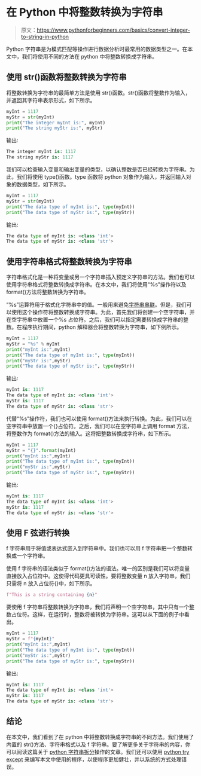 # 在 Python 中将整数转换为字符串

> 原文：<https://www.pythonforbeginners.com/basics/convert-integer-to-string-in-python>

Python 字符串是为模式匹配等操作进行数据分析时最常用的数据类型之一。在本文中，我们将使用不同的方法在 python 中将整数转换成字符串。

## 使用 str()函数将整数转换为字符串

将整数转换为字符串的最简单方法是使用 str()函数。str()函数将整数作为输入，并返回其字符串表示形式，如下所示。

```py
myInt = 1117
myStr = str(myInt)
print("The integer myInt is:", myInt)
print("The string myStr is:", myStr)
```

输出:

```py
The integer myInt is: 1117
The string myStr is: 1117
```

我们可以检查输入变量和输出变量的类型，以确认整数是否已经转换为字符串。为此，我们将使用 type()函数。type 函数将 python 对象作为输入，并返回输入对象的数据类型，如下所示。

```py
myInt = 1117
myStr = str(myInt)
print("The data type of myInt is:", type(myInt))
print("The data type of myStr is:", type(myStr))
```

输出:

```py
The data type of myInt is: <class 'int'>
The data type of myStr is: <class 'str'>
```

## 使用字符串格式将整数转换为字符串

字符串格式化是一种将变量或另一个字符串插入预定义字符串的方法。我们也可以使用字符串格式将整数转换成字符串。在本文中，我们将使用“%s”操作符以及 format()方法将整数转换为字符串。

“%s”运算符用于格式化字符串中的值。一般用来避免[字符串串联](https://www.pythonforbeginners.com/concatenation/string-concatenation-and-formatting-in-python)。但是，我们可以使用这个操作符将整数转换成字符串。为此，首先我们将创建一个空字符串，并在空字符串中放置一个%s 占位符。之后，我们可以指定需要转换成字符串的整数。在程序执行期间，python 解释器会将整数转换为字符串，如下例所示。

```py
myInt = 1117
myStr = "%s" % myInt
print("myInt is:",myInt)
print("The data type of myInt is:", type(myInt))
print("myStr is:",myStr)
print("The data type of myStr is:", type(myStr))
```

输出:

```py
myInt is: 1117
The data type of myInt is: <class 'int'>
myStr is: 1117
The data type of myStr is: <class 'str'>
```

代替“%s”操作符，我们也可以使用 format()方法来执行转换。为此，我们可以在空字符串中放置一个{}占位符。之后，我们可以在空字符串上调用 format 方法，将整数作为 format()方法的输入。这将把整数转换成字符串，如下所示。

```py
myInt = 1117
myStr = "{}".format(myInt)
print("myInt is:",myInt)
print("The data type of myInt is:", type(myInt))
print("myStr is:",myStr)
print("The data type of myStr is:", type(myStr))
```

输出:

```py
myInt is: 1117
The data type of myInt is: <class 'int'>
myStr is: 1117
The data type of myStr is: <class 'str'>
```

## 使用 F 弦进行转换

f 字符串用于将值或表达式嵌入到字符串中。我们也可以用 f 字符串把一个整数转换成一个字符串。

使用 f 字符串的语法类似于 format()方法的语法。唯一的区别是我们可以将变量直接放入占位符中。这使得代码更具可读性。要将整数变量 n 放入字符串，我们只需将 n 放入占位符{}中，如下所示。

```py
f"This is a string containing {n}"
```

要使用 f 字符串将整数转换为字符串，我们将声明一个空字符串，其中只有一个整数占位符。这样，在运行时，整数将被转换为字符串。这可以从下面的例子中看出。

```py
myInt = 1117
myStr = f"{myInt}"
print("myInt is:",myInt)
print("The data type of myInt is:", type(myInt))
print("myStr is:",myStr)
print("The data type of myStr is:", type(myStr))
```

输出:

```py
myInt is: 1117
The data type of myInt is: <class 'int'>
myStr is: 1117
The data type of myStr is: <class 'str'>
```

## 结论

在本文中，我们看到了在 python 中将整数转换成字符串的不同方法。我们使用了内置的 str()方法、字符串格式以及 f 字符串。要了解更多关于字符串的内容，你可以阅读这篇关于 [python 字符串拆分](https://www.pythonforbeginners.com/dictionary/python-split)操作的文章。我们还可以使用 [python try except](https://www.pythonforbeginners.com/error-handling/python-try-and-except) 来编写本文中使用的程序，以使程序更加健壮，并以系统的方式处理错误。